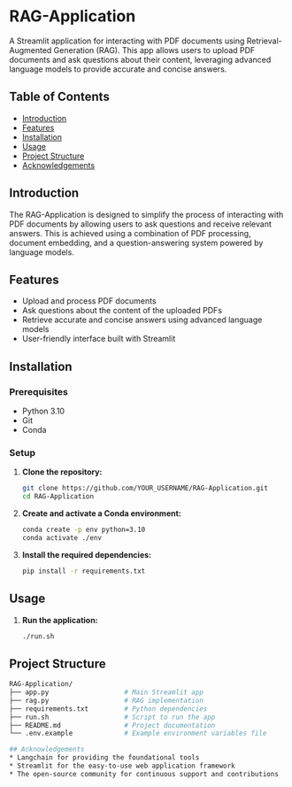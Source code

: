 # RAG-Application

A Streamlit application for interacting with PDF documents using Retrieval-Augmented Generation (RAG). This app allows users to upload PDF documents and ask questions about their content, leveraging advanced language models to provide accurate and concise answers.

## Table of Contents

- [Introduction](#introduction)
- [Features](#features)
- [Installation](#installation)
- [Usage](#usage)
- [Project Structure](#project-structure)
- [Acknowledgements](#acknowledgements)

## Introduction

The RAG-Application is designed to simplify the process of interacting with PDF documents by allowing users to ask questions and receive relevant answers. This is achieved using a combination of PDF processing, document embedding, and a question-answering system powered by language models.

## Features

- Upload and process PDF documents
- Ask questions about the content of the uploaded PDFs
- Retrieve accurate and concise answers using advanced language models
- User-friendly interface built with Streamlit

## Installation

### Prerequisites

- Python 3.10
- Git
- Conda

### Setup

1. **Clone the repository:**

   ```sh
   git clone https://github.com/YOUR_USERNAME/RAG-Application.git
   cd RAG-Application
2. **Create and activate a Conda environment:**
    ```sh
    conda create -p env python=3.10
    conda activate ./env
3. **Install the required dependencies:**
    ```sh
    pip install -r requirements.txt

## Usage
1. **Run the application:**
    ```sh
    ./run.sh

## Project Structure
```sh
RAG-Application/
├── app.py                   # Main Streamlit app
├── rag.py                   # RAG implementation
├── requirements.txt         # Python dependencies
├── run.sh                   # Script to run the app
├── README.md                # Project documentation
└── .env.example             # Example environment variables file

## Acknowledgements
* Langchain for providing the foundational tools
* Streamlit for the easy-to-use web application framework
* The open-source community for continuous support and contributions